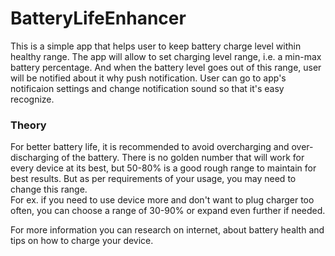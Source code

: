 # BatteryLifeEnhancer

This is a simple app that helps user to keep battery charge level within healthy range.
The app will allow to set charging level range, i.e. a min-max battery percentage.
And when the battery level goes out of this range, user will be notified about it why push notification.
User can go to app's notificaion settings and change notification sound so that it's easy recognize.

### Theory
For better battery life, it is recommended to avoid overcharging and over-discharging of the battery.
There is no golden number that will work for every device at its best, but 50-80% is a good rough range to maintain for best results.
But as per requirements of your usage, you may need to change this range. <br>
For ex. if you need to use device more and don't want to plug charger too often, you can choose a range of 30-90% or expand even 
further if needed. <br>

For more information you can research on internet, about battery health and tips on how to charge your device.
